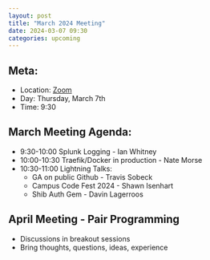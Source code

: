 ```yaml
---
layout: post
title: "March 2024 Meeting"
date: 2024-03-07 09:30
categories: upcoming
---
```


## Meta:

- Location: [Zoom](https://z.umn.edu/cpmstream)
- Day: Thursday, March 7th
- Time: 9:30

## March Meeting Agenda:
- 9:30-10:00 Splunk Logging - Ian Whitney
- 10:00-10:30 Traefik/Docker in production - Nate Morse
- 10:30-11:00 Lightning Talks:
    - GA on public Github - Travis Sobeck
    - Campus Code Fest 2024 - Shawn Isenhart
    - Shib Auth Gem - Davin Lagerroos

## April Meeting - Pair Programming 
- Discussions in breakout sessions
- Bring thoughts, questions, ideas, experience
